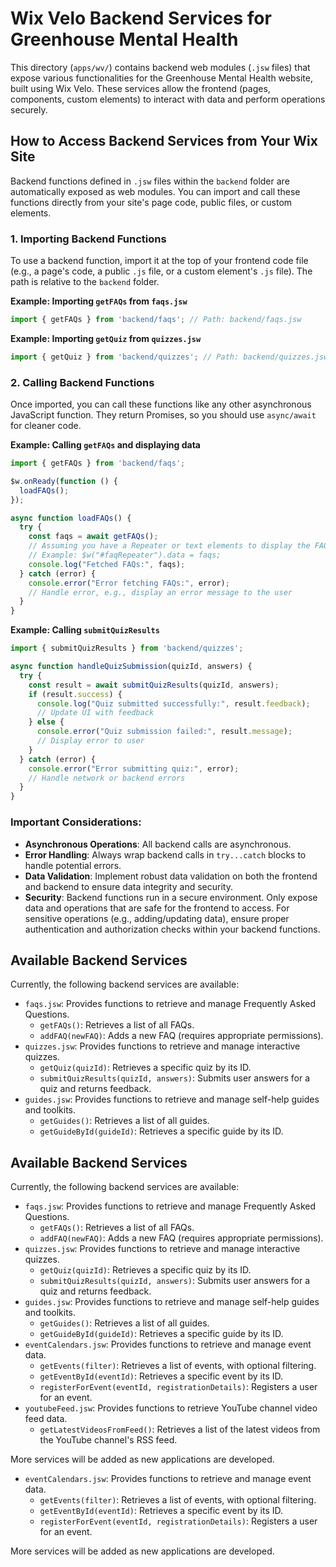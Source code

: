 # Wix Velo Backend Services for Greenhouse Mental Health

This directory (`apps/wv/`) contains backend web modules (`.jsw` files) that expose various functionalities for the Greenhouse Mental Health website, built using Wix Velo. These services allow the frontend (pages, components, custom elements) to interact with data and perform operations securely.

## How to Access Backend Services from Your Wix Site

Backend functions defined in `.jsw` files within the `backend` folder are automatically exposed as web modules. You can import and call these functions directly from your site's page code, public files, or custom elements.

### 1. Importing Backend Functions

To use a backend function, import it at the top of your frontend code file (e.g., a page's code, a public `.js` file, or a custom element's `.js` file). The path is relative to the `backend` folder.

**Example: Importing `getFAQs` from `faqs.jsw`**

```javascript
import { getFAQs } from 'backend/faqs'; // Path: backend/faqs.jsw
```

**Example: Importing `getQuiz` from `quizzes.jsw`**

```javascript
import { getQuiz } from 'backend/quizzes'; // Path: backend/quizzes.jsw
```

### 2. Calling Backend Functions

Once imported, you can call these functions like any other asynchronous JavaScript function. They return Promises, so you should use `async/await` for cleaner code.

**Example: Calling `getFAQs` and displaying data**

```javascript
import { getFAQs } from 'backend/faqs';

$w.onReady(function () {
  loadFAQs();
});

async function loadFAQs() {
  try {
    const faqs = await getFAQs();
    // Assuming you have a Repeater or text elements to display the FAQs
    // Example: $w("#faqRepeater").data = faqs;
    console.log("Fetched FAQs:", faqs);
  } catch (error) {
    console.error("Error fetching FAQs:", error);
    // Handle error, e.g., display an error message to the user
  }
}
```

**Example: Calling `submitQuizResults`**

```javascript
import { submitQuizResults } from 'backend/quizzes';

async function handleQuizSubmission(quizId, answers) {
  try {
    const result = await submitQuizResults(quizId, answers);
    if (result.success) {
      console.log("Quiz submitted successfully:", result.feedback);
      // Update UI with feedback
    } else {
      console.error("Quiz submission failed:", result.message);
      // Display error to user
    }
  } catch (error) {
    console.error("Error submitting quiz:", error);
    // Handle network or backend errors
  }
}
```

### Important Considerations:

*   **Asynchronous Operations**: All backend calls are asynchronous.
*   **Error Handling**: Always wrap backend calls in `try...catch` blocks to handle potential errors.
*   **Data Validation**: Implement robust data validation on both the frontend and backend to ensure data integrity and security.
*   **Security**: Backend functions run in a secure environment. Only expose data and operations that are safe for the frontend to access. For sensitive operations (e.g., adding/updating data), ensure proper authentication and authorization checks within your backend functions.

## Available Backend Services

Currently, the following backend services are available:

*   `faqs.jsw`: Provides functions to retrieve and manage Frequently Asked Questions.
    *   `getFAQs()`: Retrieves a list of all FAQs.
    *   `addFAQ(newFAQ)`: Adds a new FAQ (requires appropriate permissions).
*   `quizzes.jsw`: Provides functions to retrieve and manage interactive quizzes.
    *   `getQuiz(quizId)`: Retrieves a specific quiz by its ID.
    *   `submitQuizResults(quizId, answers)`: Submits user answers for a quiz and returns feedback.
*   `guides.jsw`: Provides functions to retrieve and manage self-help guides and toolkits.
    *   `getGuides()`: Retrieves a list of all guides.
    *   `getGuideById(guideId)`: Retrieves a specific guide by its ID.
## Available Backend Services

Currently, the following backend services are available:

*   `faqs.jsw`: Provides functions to retrieve and manage Frequently Asked Questions.
    *   `getFAQs()`: Retrieves a list of all FAQs.
    *   `addFAQ(newFAQ)`: Adds a new FAQ (requires appropriate permissions).
*   `quizzes.jsw`: Provides functions to retrieve and manage interactive quizzes.
    *   `getQuiz(quizId)`: Retrieves a specific quiz by its ID.
    *   `submitQuizResults(quizId, answers)`: Submits user answers for a quiz and returns feedback.
*   `guides.jsw`: Provides functions to retrieve and manage self-help guides and toolkits.
    *   `getGuides()`: Retrieves a list of all guides.
    *   `getGuideById(guideId)`: Retrieves a specific guide by its ID.
*   `eventCalendars.jsw`: Provides functions to retrieve and manage event data.
    *   `getEvents(filter)`: Retrieves a list of events, with optional filtering.
    *   `getEventById(eventId)`: Retrieves a specific event by its ID.
    *   `registerForEvent(eventId, registrationDetails)`: Registers a user for an event.
*   `youtubeFeed.jsw`: Provides functions to retrieve YouTube channel video feed data.
    *   `getLatestVideosFromFeed()`: Retrieves a list of the latest videos from the YouTube channel's RSS feed.

More services will be added as new applications are developed.
*   `eventCalendars.jsw`: Provides functions to retrieve and manage event data.
    *   `getEvents(filter)`: Retrieves a list of events, with optional filtering.
    *   `getEventById(eventId)`: Retrieves a specific event by its ID.
    *   `registerForEvent(eventId, registrationDetails)`: Registers a user for an event.

More services will be added as new applications are developed.
